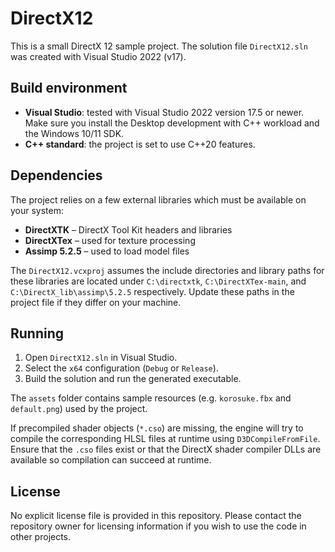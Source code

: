 # DirectX12

This is a small DirectX 12 sample project. The solution file `DirectX12.sln` was created with Visual Studio 2022 (v17).

## Build environment

- **Visual Studio**: tested with Visual Studio 2022 version 17.5 or newer. Make sure you install the Desktop development with C++ workload and the Windows 10/11 SDK.
- **C++ standard**: the project is set to use C++20 features.

## Dependencies

The project relies on a few external libraries which must be available on your system:

- **DirectXTK** – DirectX Tool Kit headers and libraries
- **DirectXTex** – used for texture processing
- **Assimp 5.2.5** – used to load model files

The `DirectX12.vcxproj` assumes the include directories and library paths for these libraries are located under `C:\directxtk`, `C:\DirectXTex-main`, and `C:\DirectX_lib\assimp\5.2.5` respectively. Update these paths in the project file if they differ on your machine.

## Running

1. Open `DirectX12.sln` in Visual Studio.
2. Select the `x64` configuration (`Debug` or `Release`).
3. Build the solution and run the generated executable.

The `assets` folder contains sample resources (e.g. `korosuke.fbx` and `default.png`) used by the project.

If precompiled shader objects (`*.cso`) are missing, the engine will try to
compile the corresponding HLSL files at runtime using `D3DCompileFromFile`.
Ensure that the `.cso` files exist or that the DirectX shader compiler DLLs are
available so compilation can succeed at runtime.

## License

No explicit license file is provided in this repository. Please contact the repository owner for licensing information if you wish to use the code in other projects.
